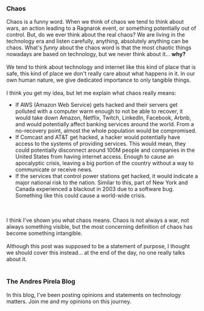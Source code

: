 ### Chaos

Chaos is a funny word. When we think of chaos we tend to think about wars, an action leading to a Ragnarok event,
or something potentially out of control. But, do we ever think about the real chaos? We are living in the technology era and listen carefully, anything, absolutely anything can be chaos.
What's _funny_ about the chaos word is that the most chaotic things nowadays are based on technology, but we never think about it... **why?**
<br><br>
We tend to think about technology and internet like this kind of place that is safe, this kind of place we don't really care about what happens in it. In our own human nature, we give dedicated importance to only tangible things.
<br><br>
I think you get my idea, but let me explain what chaos really means:
- If AWS (Amazon Web Service) gets hacked and their servers get polluted with a computer warm enough to not be able to recover, it would take down Amazon, Netflix, Twitch, LinkedIn, Facebook, Arbnb, and would potentially affect banking services around the world. From a no-recovery point, almost the whole population would be compromised.
- If Comcast and AT&T get hacked, a hacker would potentially have access to the systems of providing services. This would mean, they could potentially disconnect around 100M people and companies in the United States from having internet access. Enough to cause an apocalyptic crisis, leaving a big portion of the country without a way to communicate or receive news.
- If the services that control power stations get hacked, it would indicate a major national risk to the nation. Similar to this, part of New York and Canada experienced a blackout in 2003 due to a software bug. Something like this could cause a world-wide crisis.

<br>
<br>
I think I've shown you what chaos means. Chaos is not always a war, not always something visible, but the most concerning definition of chaos has become something intangible.

<br>
<br>
Although this post was supposed to be a statement of purpose, I thought we should cover this instead... at the end of the day, no one really talks about it.
<br>
<br>

### The Andres Pirela Blog

In this blog, I've been posting opinions and statements on technology matters. Join me and my opinions on this journey.
